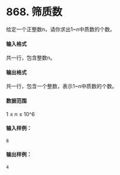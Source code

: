 # 868. 筛质数

给定一个正整数n，请你求出1~n中质数的个数。

#### 输入格式

共一行，包含整数n。

#### 输出格式

共一行，包含一个整数，表示1~n中质数的个数。

#### 数据范围

1 ≤ *n* ≤ 10^6

#### 输入样例：

```
8
```

#### 输出样例：

```
4
```